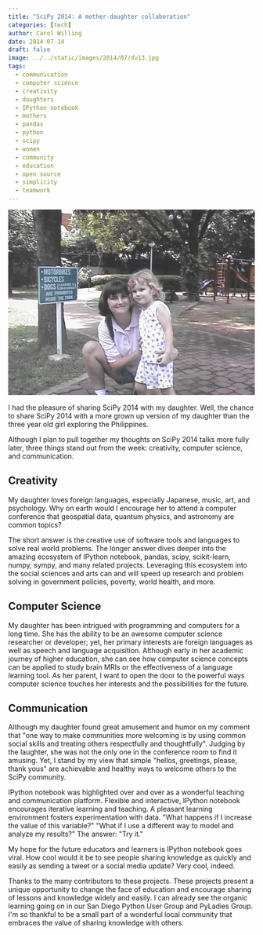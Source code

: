 ```yaml
---
title: "SciPy 2014: A mother-daughter collaboration"
categories: [tech]
author: Carol Willing
date: 2014-07-14
draft: false
image: ../../static/images/2014/07/dv13.jpg
tags:
  - communication
  - computer science
  - creativity
  - daughters
  - IPython notebook
  - mothers
  - pandas
  - python
  - scipy
  - women
  - community
  - education
  - open source
  - simplicity
  - teamwork
--- 
```


![](../../static/images/2014/07/dv13.jpg)

I had the pleasure of sharing SciPy 2014 with my daughter. Well, the chance to share SciPy 2014 with a more grown up version of my daughter than the three year old girl exploring the Philippines.

<!-- more -->

Although I plan to pull together my thoughts on SciPy 2014 talks more fully later, three things stand out from the week: creativity, computer science, and communication.

## Creativity

My daughter loves foreign languages, especially Japanese, music, art, and psychology. Why on earth would I encourage her to attend a computer conference that geospatial data, quantum physics, and astronomy are common topics?

The short answer is the creative use of software tools and languages to solve real world problems. The longer answer dives deeper into the amazing ecosystem of IPython notebook, pandas, scipy, scikit-learn, numpy, sympy, and many related projects. Leveraging this ecosystem into the social sciences and arts can and will speed up research and problem solving in government policies, poverty, world health, and more.

## Computer Science

My daughter has been intrigued with programming and computers for a long time. She has the ability to be an awesome computer science researcher or developer; yet, her primary interests are foreign languages as well as speech and language acquisition. Although early in her academic journey of higher education, she can see how computer science concepts can be applied to study brain MRIs or the effectiveness of a language learning tool. As her parent, I want to open the door to the powerful ways computer science touches her interests and the possibilities for the future.

## Communication

Although my daughter found great amusement and humor on my comment that "one way to make communities more welcoming is by using common social skills and treating others respectfully and thoughtfully". Judging by the laughter, she was not the only one in the conference room to find it amusing. Yet, I stand by my view that simple "hellos, greetings, please, thank yous" are achievable and healthy ways to welcome others to the SciPy community.

IPython notebook was highlighted over and over as a wonderful teaching and communication platform. Flexible and interactive, IPython notebook encourages iterative learning and teaching. A pleasant learning environment fosters experimentation with data. "What happens if I increase the value of this variable?" "What if I use a different way to model and analyze my results?" The answer: "Try it."

My hope for the future educators and learners is IPython notebook goes viral. How cool would it be to see people sharing knowledge as quickly and easily as sending a tweet or a social media update? Very cool, indeed.

Thanks to the many contributors to these projects. These projects present a unique opportunity to change the face of education and encourage sharing of lessons and knowledge widely and easily. I can already see the organic learning going on in our San Diego Python User Group and PyLadies Group. I'm so thankful to be a small part of a wonderful local community that embraces the value of sharing knowledge with others.
